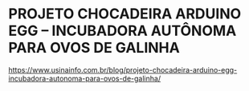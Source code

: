 # PROJETO CHOCADEIRA ARDUINO EGG – INCUBADORA AUTÔNOMA PARA OVOS DE GALINHA
https://www.usinainfo.com.br/blog/projeto-chocadeira-arduino-egg-incubadora-autonoma-para-ovos-de-galinha/
